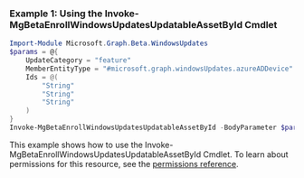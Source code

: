 ### Example 1: Using the Invoke-MgBetaEnrollWindowsUpdatesUpdatableAssetById Cmdlet
```powershell
Import-Module Microsoft.Graph.Beta.WindowsUpdates
$params = @{
	UpdateCategory = "feature"
	MemberEntityType = "#microsoft.graph.windowsUpdates.azureADDevice"
	Ids = @(
		"String"
		"String"
		"String"
	)
}
Invoke-MgBetaEnrollWindowsUpdatesUpdatableAssetById -BodyParameter $params
```
This example shows how to use the Invoke-MgBetaEnrollWindowsUpdatesUpdatableAssetById Cmdlet.
To learn about permissions for this resource, see the [permissions reference](/graph/permissions-reference).
